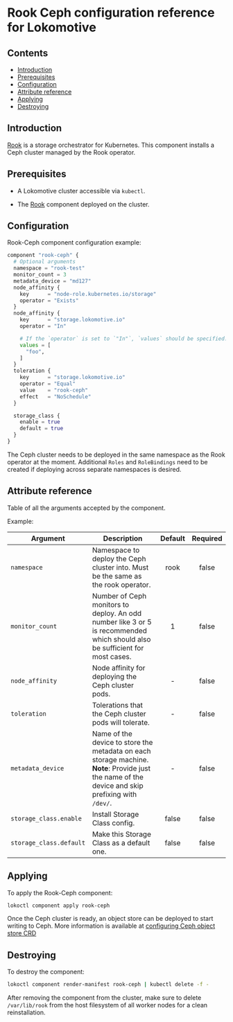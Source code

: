 # Rook Ceph configuration reference for Lokomotive

## Contents

* [Introduction](#introduction)
* [Prerequisites](#prerequisites)
* [Configuration](#configuration)
* [Attribute reference](#attribute-reference)
* [Applying](#applying)
* [Destroying](#destroying)

## Introduction

[Rook](https://rook.io/) is a storage orchestrator for Kubernetes. This component installs a Ceph
cluster managed by the Rook operator.

## Prerequisites

* A Lokomotive cluster accessible via `kubectl`.

* The [Rook](rook.md) component deployed on the cluster.

## Configuration

Rook-Ceph component configuration example:

```tf
component "rook-ceph" {
  # Optional arguments
  namespace = "rook-test"
  monitor_count = 3
  metadata_device = "md127"
  node_affinity {
    key      = "node-role.kubernetes.io/storage"
    operator = "Exists"
  }
  node_affinity {
    key      = "storage.lokomotive.io"
    operator = "In"

    # If the `operator` is set to `"In"`, `values` should be specified.
    values = [
      "foo",
    ]
  }
  toleration {
    key      = "storage.lokomotive.io"
    operator = "Equal"
    value    = "rook-ceph"
    effect   = "NoSchedule"
  }

  storage_class {
    enable = true
    default = true
  }
}
```

The Ceph cluster needs to be deployed in the same namespace as the Rook operator at the moment.
Additional `Roles` and `RoleBindings` need to be created if deploying across separate namespaces is
desired.

## Attribute reference

Table of all the arguments accepted by the component.

Example:

| Argument                | Description                                                                                                                                        | Default | Required |
|-------------------------|----------------------------------------------------------------------------------------------------------------------------------------------------|:-------:|:--------:|
| `namespace`             | Namespace to deploy the Ceph cluster into. Must be the same as the rook operator.                                                                  | rook    | false    |
| `monitor_count`         | Number of Ceph monitors to deploy. An odd number like 3 or 5 is recommended which should also be sufficient for most cases.                        | 1       | false    |
| `node_affinity`         | Node affinity for deploying the Ceph cluster pods.                                                                                                 | -       | false    |
| `toleration`            | Tolerations that the Ceph cluster pods will tolerate.                                                                                              | -       | false    |
| `metadata_device`       | Name of the device to store the metadata on each storage machine. **Note**: Provide just the name of the device and skip prefixing with `/dev/`.   | -       | false    |
| `storage_class.enable`  | Install Storage Class config.                                                                                                                      | false   | false    |
| `storage_class.default` | Make this Storage Class as a default one.                                                                                                          | false   | false    |

## Applying

To apply the Rook-Ceph component:

```bash
lokoctl component apply rook-ceph
```

Once the Ceph cluster is ready, an object store can be deployed to start writing to Ceph.
More information is available at [configuring Ceph object store CRD](https://rook.io/docs/rook/v1.2/ceph-object-store-crd.html)

## Destroying

To destroy the component:

```bash
lokoctl component render-manifest rook-ceph | kubectl delete -f -
```

After removing the component from the cluster, make sure to delete `/var/lib/rook` from the host
filesystem of all worker nodes for a clean reinstallation.
